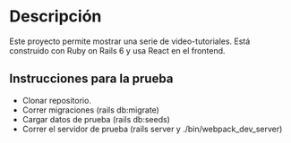 # Descripción

Este proyecto permite mostrar una serie de video-tutoriales.
Está construido con Ruby on Rails 6 y usa React en el frontend.

## Instrucciones para la prueba

* Clonar repositorio.
* Correr migraciones (rails db:migrate)
* Cargar datos de prueba (rails db:seeds)
* Correr el servidor de prueba (rails server y ./bin/webpack_dev_server)